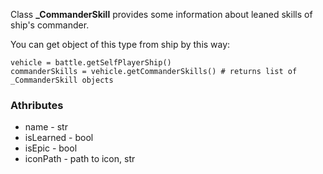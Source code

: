 Class **_CommanderSkill** provides some information about leaned skills of ship's commander.

You can get object of this type from ship by this way:

    vehicle = battle.getSelfPlayerShip()
    commanderSkills = vehicle.getCommanderSkills() # returns list of _CommanderSkill objects

### Athributes

- name - str
- isLearned - bool
- isEpic - bool
- iconPath - path to icon, str
